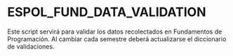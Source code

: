 # ESPOL_FUND_DATA_VALIDATION
Este script servirá para validar los datos recolectados en Fundamentos de Programación. Al cambiar cada semestre deberá actualizarse el diccionario de validaciones.
